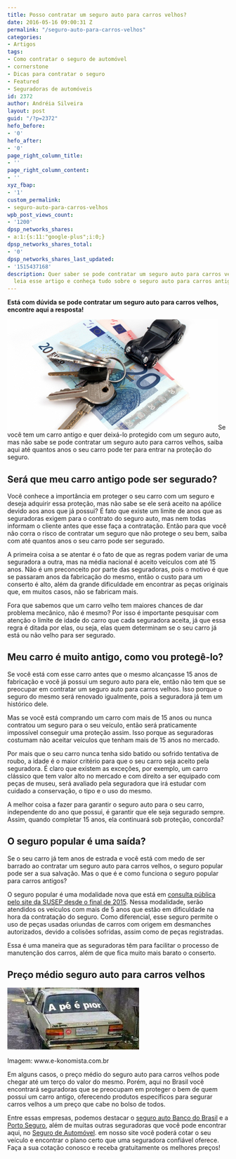 ```yaml
---
title: Posso contratar um seguro auto para carros velhos?
date: 2016-05-16 09:00:31 Z
permalink: "/seguro-auto-para-carros-velhos"
categories:
- Artigos
tags:
- Como contratar o seguro de automóvel
- cornerstone
- Dicas para contratar o seguro
- Featured
- Seguradoras de automóveis
id: 2372
author: Andréia Silveira
layout: post
guid: "/?p=2372"
hefo_before:
- '0'
hefo_after:
- '0'
page_right_column_title:
- ''
page_right_column_content:
- ''
xyz_fbap:
- '1'
custom_permalink:
- seguro-auto-para-carros-velhos
wpb_post_views_count:
- '1200'
dpsp_networks_shares:
- a:1:{s:11:"google-plus";i:0;}
dpsp_networks_shares_total:
- '0'
dpsp_networks_shares_last_updated:
- '1515437168'
description: Quer saber se pode contratar um seguro auto para carros velhos? Então
  leia esse artigo e conheça tudo sobre o seguro auto para carros antigos.
---
```


**Está com dúvida se pode contratar um seguro auto para carros velhos, encontre aqui a resposta!**

<a href="/wp-content/uploads/2016/05/Posso-contratar-um-seguro-auto-para-carros-velhos.jpg" rel="attachment wp-att-2373"><img class="alignleft wp-image-2373" title="Posso contratar um seguro auto para carros velhos?" src="/wp-content/uploads/2016/05/Posso-contratar-um-seguro-auto-para-carros-velhos.jpg" alt="Posso contratar um seguro auto para carros velhos?" width="480" height="251" /></a>Se você tem um carro antigo e quer deixá-lo protegido com um seguro auto, mas não sabe se pode contratar um seguro auto para carros velhos, saiba aqui até quantos anos o seu carro pode ter para entrar na proteção do seguro.

## Será que meu carro antigo pode ser segurado?

Você conhece a importância em proteger o seu carro com um seguro e deseja adquirir essa proteção, mas não sabe se ele será aceito na apólice devido aos anos que já possui? É fato que existe um limite de anos que as seguradoras exigem para o contrato do seguro auto, mas nem todas informam o cliente antes que esse faça a contratação. Então para que você não corra o risco de contratar um seguro que não protege o seu bem, saiba com até quantos anos o seu carro pode ser segurado.

A primeira coisa a se atentar é o fato de que as regras podem variar de uma seguradora a outra, mas na média nacional é aceito veículos com até 15 anos. Não é um preconceito por parte das seguradoras, pois o motivo é que se passaram anos da fabricação do mesmo, então o custo para um conserto é alto, além da grande dificuldade em encontrar as peças originais que, em muitos casos, não se fabricam mais.

Fora que sabemos que um carro velho tem maiores chances de dar problema mecânico, não é mesmo? Por isso é importante pesquisar com atenção o limite de idade do carro que cada seguradora aceita, já que essa regra é ditada por elas, ou seja, elas quem determinam se o seu carro já está ou não velho para ser segurado.

## Meu carro é muito antigo, como vou protegê-lo?

Se você está com esse carro antes que o mesmo alcançasse 15 anos de fabricação e você já possui um seguro auto para ele, então não tem que se preocupar em contratar um seguro auto para carros velhos. Isso porque o seguro do mesmo será renovado igualmente, pois a seguradora já tem um histórico dele.

Mas se você está comprando um carro com mais de 15 anos ou nunca contratou um seguro para o seu veículo, então será praticamente impossível conseguir uma proteção assim. Isso porque as seguradoras costumam não aceitar veículos que tenham mais de 15 anos no mercado.

Por mais que o seu carro nunca tenha sido batido ou sofrido tentativa de roubo, a idade é o maior critério para que o seu carro seja aceito pela seguradora. É claro que existem as exceções, por exemplo, um carro clássico que tem valor alto no mercado e com direito a ser equipado com peças de museu, será avaliado pela seguradora que irá estudar com cuidado a conservação, o tipo e o uso do mesmo.

A melhor coisa a fazer para garantir o seguro auto para o seu carro, independente do ano que possui, é garantir que ele seja segurado sempre. Assim, quando completar 15 anos, ela continuará sob proteção, concorda?

## O seguro popular é uma saída?

Se o seu carro já tem anos de estrada e você está com medo de ser barrado ao contratar um seguro auto para carros velhos, o seguro popular pode ser a sua salvação. Mas o que é e como funciona o seguro popular para carros antigos?

O seguro popular é uma modalidade nova que está em <a href="http://www.susep.gov.br/setores-susep/noticias/noticias/seguro-popular-de-automovel-entra-em-consulta-publica-a-partir-desta-sexta-feira-18-12/?searchterm=seguro%20popular" target="_blank">consulta pública pelo site da SUSEP desde o final de 2015</a>. Nessa modalidade, serão atendidos os veículos com mais de 5 anos que estão em dificuldade na hora da contratação do seguro. Como diferencial, esse seguro permite o uso de peças usadas oriundas de carros com origem em desmanches autorizados, devido a colisões sofridas, assim como de peças registradas.

Essa é uma maneira que as seguradoras têm para facilitar o processo de manutenção dos carros, além de que fica muito mais barato o conserto.

## Preço médio seguro auto para carros velhos

<div id="attachment_2374" style="width: 310px" class="wp-caption alignleft">
  <a href="/wp-content/uploads/2016/05/Posso-contratar-um-seguro-auto-para-carros-velhos2.jpg" rel="attachment wp-att-2374"><img class="wp-image-2374 size-medium" title="Posso contratar um seguro auto para carros velhos?" src="/wp-content/uploads/2016/05/Posso-contratar-um-seguro-auto-para-carros-velhos2-300x141.jpg" alt="Posso contratar um seguro auto para carros velhos?" width="300" height="141" /></a>
  
  <p class="wp-caption-text">
    Imagem: www.e-konomista.com.br
  </p>
</div>

Em alguns casos, o preço médio do seguro auto para carros velhos pode chegar até um terço do valor do mesmo. Porém, aqui no Brasil você encontrará seguradoras que se preocupam em proteger o bem de quem possui um carro antigo, oferecendo produtos específicos para segurar carros velhos a um preço que cabe no bolso de todos.

Entre essas empresas, podemos destacar o <a href="/seguro-auto-banco-do-brasil" target="_blank">seguro auto Banco do Brasil</a> e a <a href="/porto-seguro" target="_blank">Porto Seguro</a>, além de muitas outras seguradoras que você pode encontrar aqui, no <a href="/" target="_blank">Seguro de Automóvel</a>. em nosso site você poderá cotar o seu veículo e encontrar o plano certo que uma seguradora confiável oferece. Faça a sua cotação conosco e receba gratuitamente os melhores preços!
